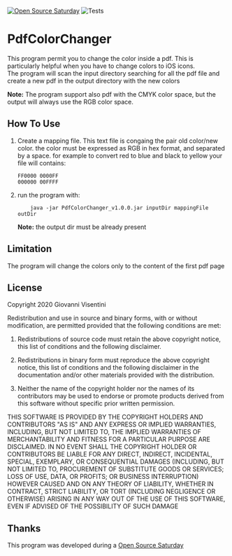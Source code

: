 [![Open Source Saturday](https://img.shields.io/badge/%E2%9D%A4%EF%B8%8F-open%20source%20saturday-F64060.svg)](https://www.meetup.com/it-IT/Open-Source-Saturday-Milano/)
![Tests](https://github.com/wise86-android/PdfColorChanger/workflows/Tests/badge.svg)
# PdfColorChanger

This program permit you to change the color inside a pdf.
This is particularly helpful when you have to change colors to iOS icons.  
The program will scan the input directory searching for all the pdf file and create a new pdf in the output directory with the new colors

**Note:** The program support also pdf with the CMYK color space, but the output will always use the RGB color space. 

## How To Use
  1. Create a mapping file. This text file is congaing the pair old color/new color.
       the color must be expressed as RGB in hex format, and separated by a space.
       for example to convert red to blue and black to  yellow your file will contains:
       ```  
       FF0000 0000FF
       000000 00FFFF
       ```
       
  2. run the program with:
        ```
            java -jar PdfColorChanger_v1.0.0.jar inputDir mappingFile outDir
        ```
     **Note:** the output dir must be already present
     

## Limitation
The program will change the colors only to the content of the first pdf page



## License

Copyright 2020 Giovanni Visentini

Redistribution and use in source and binary forms, with or without modification, are permitted provided that the following conditions are met:

1. Redistributions of source code must retain the above copyright notice, this list of conditions and the following disclaimer.

2. Redistributions in binary form must reproduce the above copyright notice, this list of conditions and the following disclaimer in the documentation and/or other materials provided with the distribution.

3. Neither the name of the copyright holder nor the names of its contributors may be used to endorse or promote products derived from this software without specific prior written permission.

THIS SOFTWARE IS PROVIDED BY THE COPYRIGHT HOLDERS AND CONTRIBUTORS "AS IS" AND ANY EXPRESS OR IMPLIED WARRANTIES, INCLUDING, BUT NOT LIMITED TO, THE IMPLIED WARRANTIES OF MERCHANTABILITY AND FITNESS FOR A PARTICULAR PURPOSE ARE DISCLAIMED. IN NO EVENT SHALL THE COPYRIGHT HOLDER OR CONTRIBUTORS BE LIABLE FOR ANY DIRECT, INDIRECT, INCIDENTAL, SPECIAL, EXEMPLARY, OR CONSEQUENTIAL DAMAGES (INCLUDING, BUT NOT LIMITED TO, PROCUREMENT OF SUBSTITUTE GOODS OR SERVICES; LOSS OF USE, DATA, OR PROFITS; OR BUSINESS INTERRUPTION) HOWEVER CAUSED AND ON ANY THEORY OF LIABILITY, WHETHER IN CONTRACT, STRICT LIABILITY, OR TORT (INCLUDING NEGLIGENCE OR OTHERWISE) ARISING IN ANY WAY OUT OF THE USE OF THIS SOFTWARE, EVEN IF ADVISED OF THE POSSIBILITY OF SUCH DAMAGE

## Thanks
This program was developed during a [Open Source Saturday](https://www.meetup.com/it-IT/Open-Source-Saturday-Milano/)